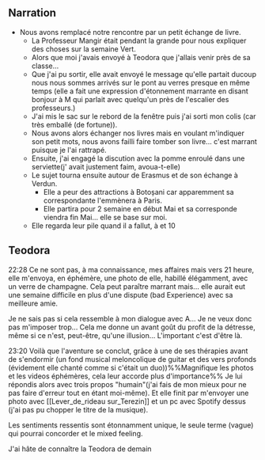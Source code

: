 ## Narration
- Nous avons remplacé notre rencontre par un petit échange de livre. 
	- La Professeur Mangir était pendant la grande pour nous expliquer des choses sur la semaine Vert. 
	- Alors que moi j'avais envoyé à Teodora que j'allais venir près de sa classe... 
	- Que j'ai pu sortir, elle avait envoyé le message qu'elle partait ducoup nous nous sommes arrivés sur le pont au verres presque en même temps (elle a fait une expression d'étonnement marrante en disant bonjour à M qui parlait avec quelqu'un près de l'escalier des professeurs.)
	- J'ai mis le sac sur le rebord de la fenêtre puis j'ai sorti mon colis (car très emballé (de fortune)). 
	- Nous avons alors échanger nos livres mais en voulant m'indiquer son petit mots, nous avons failli faire tomber son livre... c'est marrant puisque je l'ai rattrapé. 
	- Ensuite, j'ai engagé la discution avec la pomme enroulé dans une serviette(j' avait justement faim, avoua-t-elle)
	- Le sujet tourna ensuite autour de Erasmus et de son échange à Verdun. 
		- Elle a peur des attractions à Botoșani car apparemment sa correspondante l'emmènera à Paris. 
		- Elle partira pour 2 semaine en début Mai et sa corresponde viendra fin Mai... elle se base sur moi. 
	- Elle regarda leur pile quand il a fallut, à et 10
## Teodora
22:28
Ce ne sont pas, à ma connaissance, mes affaires mais vers 21 heure, elle m'envoya, en éphémère, une photo de elle, habillé élégamment, avec un verre de champagne.
Cela peut paraître marrant mais... elle aurait eut une semaine difficile en plus d'une dispute (bad Experience) avec sa meilleure amie. 

Je ne sais pas si cela ressemble à mon dialogue avec A... 
Je ne veux donc pas m'imposer trop... 
Cela me donne un avant goût du profit de la détresse, même si ce n'est, peut-être, qu'une illusion... 
L'important c'est d'être là. 

23:20
Voilà que l'aventure se conclut, grâce à une de ses thérapies avant de s'endormir (un fond musical meloncolique de guitar et des vers profonds (évidement elle chanté comme si c'était un duo))%%Magnifique les photos et les videos éphémères, cela leur accorde plus d'importance%%
Je lui répondis alors avec trois propos "humain"(j'ai fais de mon mieux pour ne pas faire d'erreur tout en étant moi-même). 
Et elle finit par m'envoyer une photo avec [[Lever_de_rideau sur_Terezin]] et un pc avec Spotify dessus (j'ai pas pu chopper le titre de la musique).

Les sentiments ressentis sont étonnamment unique, le seule terme (vague) qui pourrai concorder et le mixed feeling. 

J'ai hâte de connaître la Teodora de demain
